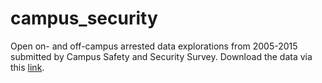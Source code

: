 # campus_security
Open on- and off-campus arrested data explorations from 2005-2015 submitted by Campus Safety and Security Survey.
Download the data via this [link](https://ope.ed.gov/campussafety/#/datafile/list).
